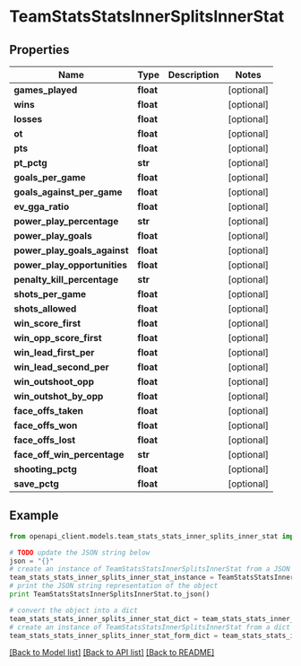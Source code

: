 # TeamStatsStatsInnerSplitsInnerStat


## Properties

Name | Type | Description | Notes
------------ | ------------- | ------------- | -------------
**games_played** | **float** |  | [optional] 
**wins** | **float** |  | [optional] 
**losses** | **float** |  | [optional] 
**ot** | **float** |  | [optional] 
**pts** | **float** |  | [optional] 
**pt_pctg** | **str** |  | [optional] 
**goals_per_game** | **float** |  | [optional] 
**goals_against_per_game** | **float** |  | [optional] 
**ev_gga_ratio** | **float** |  | [optional] 
**power_play_percentage** | **str** |  | [optional] 
**power_play_goals** | **float** |  | [optional] 
**power_play_goals_against** | **float** |  | [optional] 
**power_play_opportunities** | **float** |  | [optional] 
**penalty_kill_percentage** | **str** |  | [optional] 
**shots_per_game** | **float** |  | [optional] 
**shots_allowed** | **float** |  | [optional] 
**win_score_first** | **float** |  | [optional] 
**win_opp_score_first** | **float** |  | [optional] 
**win_lead_first_per** | **float** |  | [optional] 
**win_lead_second_per** | **float** |  | [optional] 
**win_outshoot_opp** | **float** |  | [optional] 
**win_outshot_by_opp** | **float** |  | [optional] 
**face_offs_taken** | **float** |  | [optional] 
**face_offs_won** | **float** |  | [optional] 
**face_offs_lost** | **float** |  | [optional] 
**face_off_win_percentage** | **str** |  | [optional] 
**shooting_pctg** | **float** |  | [optional] 
**save_pctg** | **float** |  | [optional] 

## Example

```python
from openapi_client.models.team_stats_stats_inner_splits_inner_stat import TeamStatsStatsInnerSplitsInnerStat

# TODO update the JSON string below
json = "{}"
# create an instance of TeamStatsStatsInnerSplitsInnerStat from a JSON string
team_stats_stats_inner_splits_inner_stat_instance = TeamStatsStatsInnerSplitsInnerStat.from_json(json)
# print the JSON string representation of the object
print TeamStatsStatsInnerSplitsInnerStat.to_json()

# convert the object into a dict
team_stats_stats_inner_splits_inner_stat_dict = team_stats_stats_inner_splits_inner_stat_instance.to_dict()
# create an instance of TeamStatsStatsInnerSplitsInnerStat from a dict
team_stats_stats_inner_splits_inner_stat_form_dict = team_stats_stats_inner_splits_inner_stat.from_dict(team_stats_stats_inner_splits_inner_stat_dict)
```
[[Back to Model list]](../README.md#documentation-for-models) [[Back to API list]](../README.md#documentation-for-api-endpoints) [[Back to README]](../README.md)


